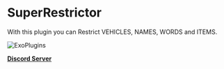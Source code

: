 # SuperRestrictor
With this plugin you can Restrict VEHICLES, NAMES, WORDS and ITEMS.

  <p>
<img src="https://discord.com/api/guilds/810007530750345237/widget.png?style=banner2" alt="ExoPlugins"/>
  </p>
  <p>
   <b><a href="https://discord.gg/8N84Jg2DQY">Discord Server</a></b>
  </p>

